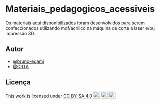 # Materiais_pedagogicos_acessiveis

Os materiais aqui disponibilizados foram desenvolvidos para serem confeccionados utilizando mdf/acrílico na máquina de corte a laser e/ou impressão 3D.

## Autor

- [@bruno-egami](https://github.com/bruno-egami)
- [@CRTA](https://cta.ifrs.edu.br/crta/o-que-e-o-crta/)


## Licença


<p xmlns:cc="http://creativecommons.org/ns#" >This work is licensed under <a href="http://creativecommons.org/licenses/by-sa/4.0/?ref=chooser-v1" target="_blank" rel="license noopener noreferrer" style="display:inline-block;">CC BY-SA 4.0<img style="height:22px!important;margin-left:3px;vertical-align:text-bottom;" src="https://mirrors.creativecommons.org/presskit/icons/cc.svg?ref=chooser-v1"><img style="height:22px!important;margin-left:3px;vertical-align:text-bottom;" src="https://mirrors.creativecommons.org/presskit/icons/by.svg?ref=chooser-v1"><img style="height:22px!important;margin-left:3px;vertical-align:text-bottom;" src="https://mirrors.creativecommons.org/presskit/icons/sa.svg?ref=chooser-v1"></a></p>
